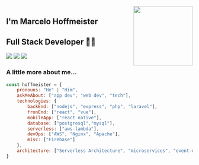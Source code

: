<img align='right' src="https://media.giphy.com/media/USV0ym3bVWQJJmNu3N/giphy.gif" width="160">

## I'm Marcelo Hoffmeister
## Full Stack Developer 👨‍💻

[![](https://img.shields.io/badge/LinkedIn-MarceloHoffmeister-blue)](https://www.linkedin.com/in/marcelo-hoffmeister/)
[![](https://img.shields.io/badge/Twitter-Hoffmeister__-blue)](https://twitter.com/Hoffmeister__)
[![](https://img.shields.io/badge/Gmail-marcelohenriquehoffmeister%40gmail.com-red)](mailto:marcelohenriquehoffmeister@gmail.com)


### A little more about me...  

```javascript
const hoffmeister = {
    pronouns: "He" | "Him",
    askMeAbout: ["app dev", "web dev", "tech"],
    technologies: {
        backEnd: ["nodejs", "express", "php", "laravel"],
        fronEnd: ["react", "vue"],
        mobileApp: ["react native"],
        database: ["postgresql","mysql"],
        serverless: ["aws-lambda"],
        devOps: ["AWS", "Nginx", "Apache"],
        misc: ["Firebase"]
    },
    architecture: ["Serverless Architecture", "microservices", "event-driven", "Single page applications"],
}
```
